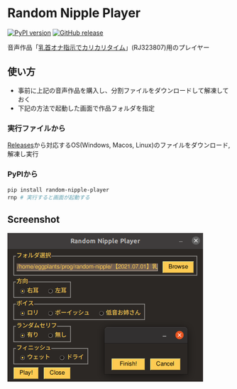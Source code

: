 # Random Nipple Player

[![PyPI version](https://badge.fury.io/py/random-nipple-player.svg)](https://badge.fury.io/py/random-nipple-player) [![GitHub release](https://img.shields.io/github/v/release/eggplants/random-nipple-player)](https://github.com/eggplants/random-nipple-player/releases)

音声作品「[乳首オナ指示でカリカリタイム](https://www.dlsite.com/maniax/work/=/product_id/RJ323807.html)」(RJ323807)用のプレイヤー

## 使い方

- 事前に上記の音声作品を購入し、分割ファイルをダウンロードして解凍しておく
- 下記の方法で起動した画面で作品フォルダを指定

### 実行ファイルから

[Releases](https://github.com/eggplants/random-nipple-player/releases)から対応するOS(Windows, Macos, Linux)のファイルをダウンロード, 解凍し実行

### PyPIから

```bash
pip install random-nipple-player
rnp # 実行すると画面が起動する
```

## Screenshot

![scr1](img/scr1.png)
